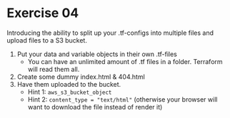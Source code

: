 # Exercise 04

Introducing the ability to split up your .tf-configs into multiple files and upload files to a S3 bucket.

1. Put your data and variable objects in their own .tf-files
    * You can have an unlimited amount of .tf files in a folder. Terraform will read them all.
2. Create some dummy index.html & 404.html
3. Have them uploaded to the bucket.
    * Hint 1: `aws_s3_bucket_object`
    * Hint 2: `content_type = "text/html"` (otherwise your browser will want to download the file instead of render it)